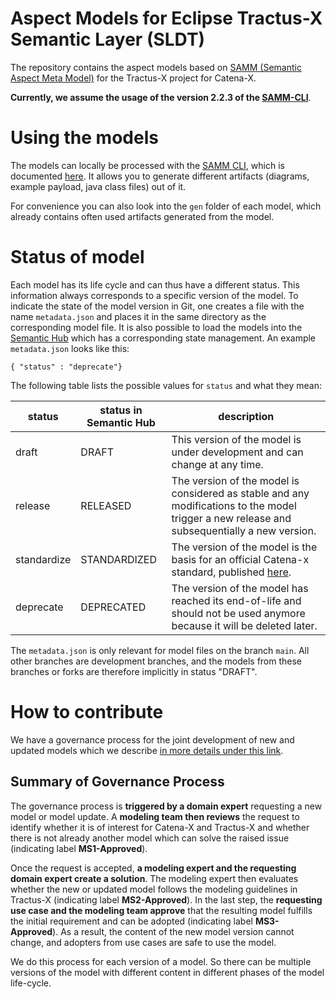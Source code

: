 # Aspect Models for Eclipse Tractus-X Semantic Layer (SLDT)
The repository contains the aspect models based on [SAMM (Semantic Aspect Meta Model)](https://eclipse-esmf.github.io/samm-specification/2.0.0/index.html) for the Tractus-X project for Catena-X.

**Currently, we assume the usage of the version 2.2.3 of the [SAMM-CLI](https://eclipse-esmf.github.io/esmf-developer-guide/2.2.2/tooling-guide/samm-cli.html)**.

# Using the models
The models can locally be processed with the [SAMM CLI](https://eclipse-esmf.github.io/esmf-developer-guide/2.2.2/tooling-guide/samm-cli.html), which is documented [here](https://eclipse-esmf.github.io/esmf-developer-guide/2.2.2/tooling-guide/samm-cli.html).
It allows you to generate different artifacts (diagrams, example payload, java class files) out of it.

For convenience you can also look into the `gen` folder of each model, which already contains often used  artifacts generated from the model.

# Status of model
Each model has its life cycle and can thus have a different status. This information always corresponds to a specific version of the model. To indicate the state of the model version in Git, one creates a file with the name `metadata.json` and places it in the same directory as the corresponding model file. It is also possible to load the models into the [Semantic Hub](https://github.com/eclipse-tractusx/sldt-semantic-hub) which has a corresponding state management. An example `metadata.json` looks like this:

```
{ "status" : "deprecate"} 
```

The following table lists the possible values for `status` and what they mean:

status | status in Semantic Hub | description
----| ---- | ---- |
draft | DRAFT | This version of the model is under development and can change at any time.
release | RELEASED | The version of the model is considered as stable and any modifications to the model trigger a new release and subsequentially a new version.
standardize | STANDARDIZED | The version of the model is the basis for an official Catena-x standard, published [here](https://catena-x.net/de/standard-library).
deprecate | DEPRECATED | The version of the model has reached its end-of-life and should not be used anymore because it will be deleted later.

The `metadata.json` is only relevant for model files on the branch `main`. All other branches are development branches, and the models from these branches or forks are therefore implicitly in status "DRAFT".

# How to contribute
We have a governance process for the joint development of new and updated models which we describe [in more details under this link](CONTRIBUTING.md).

## Summary of Governance Process
The governance process is **triggered by a domain expert** requesting a new model or model update. A **modeling team then reviews** the request to identify whether it is of interest for Catena-X and Tractus-X and whether there is not already another model which can solve the raised issue (indicating label **MS1-Approved**).

Once the request is accepted, **a modeling expert and the requesting domain expert create a solution**. The modeling expert then evaluates whether the new or updated model follows the modeling guidelines in Tractus-X (indicating label **MS2-Approved**). In the last step, the **requesting use case and the modeling team approve** that the resulting model fulfills the initial requirement and can be adopted (indicating label **MS3-Approved**). As a result, the content of the new model version cannot change, and adopters from use cases are safe to use the model.

We do this process for each version of a model. So there can be multiple versions of the model with different content in different phases of the model life-cycle.
